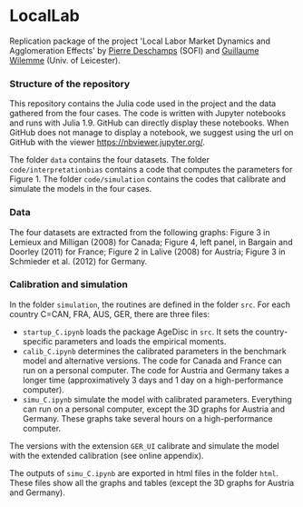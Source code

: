 # LocalLab
Replication package of the project
'Local Labor Market Dynamics and Agglomeration Effects'
by [Pierre Deschamps](https://sites.google.com/site/pierredeschampsecon/) (SOFI) and [Guillaume Wilemme](https://gwilemme.github.io/) (Univ. of Leicester).



### Structure of the repository
This repository contains the Julia code used in the project and the data gathered from the four cases. The code is written with Jupyter notebooks and runs with Julia 1.9. GitHub can directly display these notebooks. When GitHub does not manage to display a notebook, we suggest using the url on GitHub with the viewer https://nbviewer.jupyter.org/.

The folder `data` contains the four datasets.
The folder `code/interpretationbias` contains a code that computes the parameters for Figure 1.
The folder `code/simulation` contains the codes that calibrate and simulate the models in the four cases.

### Data
The four datasets are extracted from the following graphs: Figure 3 in Lemieux and Milligan (2008) for Canada; Figure 4, left panel, in Bargain and Doorley (2011) for France; Figure 2 in Lalive (2008) for Austria; Figure 3 in Schmieder et al. (2012) for Germany.

### Calibration and simulation
In the folder `simulation`, the routines are defined in the folder `src`.
For each country C=CAN, FRA, AUS, GER, there are three files:
- `startup_C.ipynb` loads the package AgeDisc in `src`. It sets the country-specific parameters and loads the empirical moments.
- `calib_C.ipynb` determines the calibrated parameters in the benchmark model and alternative versions. 
The code for Canada and France can run on a personal computer.
The code for Austria and Germany takes a longer time (approximatively 3 days and 1 day on a high-performance computer).
- `simu_C.ipynb` simulate the model with calibrated parameters. 
Everything can run on a personal computer, except the 3D graphs for Austria and Germany. These graphs take several hours on a high-performance computer.

The versions with the extension `GER_UI` calibrate and simulate the model with the extended calibration (see online appendix).

The outputs of `simu_C.ipynb` are exported in html files in the folder `html`. These files show all the graphs and tables (except the 3D graphs for Austria and Germany). 


